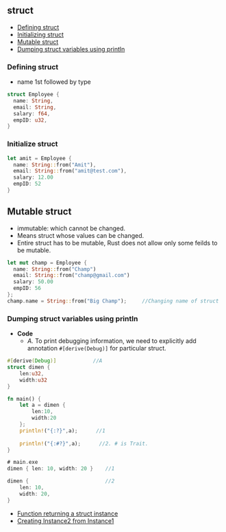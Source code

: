 ## struct

- [Defining struct](#Defining_struct)
- [Initializing struct](#initialize)
- [Mutable struct](#mutable)
- [Dumping struct variables using println](#dump)



<a name=Defining_struct></a>
### Defining struct
- name 1st followed by type
```rust
struct Employee {
  name: String,
  email: String,
  salary: f64,
  empID: u32,
}
```

<a name=initialize></a>
### Initialize struct
```rust
let amit = Employee {
  name: String::from("Amit"),
  email: String::from("amit@test.com"),
  salary: 12.00
  empID: 52
}
```

<a name=mutable></a>
## Mutable struct
- immutable: which cannot be changed.
- Means struct whose values can be changed.
- Entire struct has to be mutable, Rust does not allow only some feilds to be mutable.
```rust
let mut champ = Employee {
  name: String::from("Champ")
  email: String::from("champ@gmail.com")
  salary: 50.00
  empID: 56
};
champ.name = String::from("Big Champ");     //Changing name of struct
```

<a name=dump></a>
### Dumping struct variables using println
- **Code**
  - *A.* To print debugging information, we need to explicitly add annotation `#[derive(Debug)]` for particular struct.
```rust
#[derive(Debug)]            //A
struct dimen {
    len:u32,
    width:u32
}

fn main() {
    let a = dimen {
        len:10,
        width:20
    };
    println!("{:?}",a);      //1
    
    println!("{:#?}",a);      //2. # is Trait.
}

# main.exe
dimen { len: 10, width: 20 }    //1

dimen {                         //2
    len: 10,
    width: 20,
}
```





- [Function returning a struct instance](/Languages/Programming_Languages/Rust/Functions/Return_From_Function)
- [Creating Instance2 from Instance1](Creating_Instance2_from_Instance1.md)
